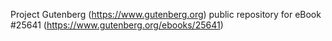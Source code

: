 Project Gutenberg (https://www.gutenberg.org) public repository for eBook #25641 (https://www.gutenberg.org/ebooks/25641)
